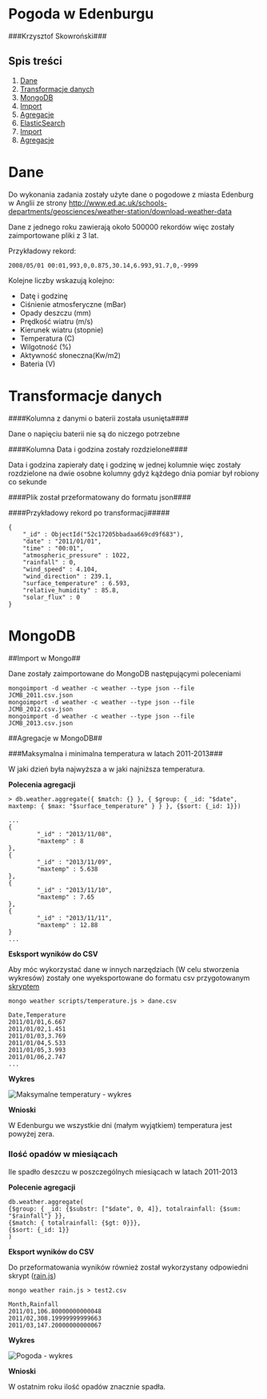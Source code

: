 # Pogoda w Edenburgu #

###Krzysztof Skowroński###


## Spis treści ##
1. [Dane](#dane)
2. [Transformacje danych](#transformacje-danych)
3. [MongoDB](#mongodb)
 1. [Import](#import-w-mongo)
 1. [Agregacje](#agregacje-w-mongodb)
4. [ElasticSearch](#elastic-search)
 1. [Import](#import-w-elasticsearch)
 1. [Agregacje](#agregacje-w-elasticsearch)


# Dane #

Do wykonania zadania zostały użyte dane o pogodowe z miasta Edenburg w Anglii ze strony http://www.ed.ac.uk/schools-departments/geosciences/weather-station/download-weather-data

Dane z jednego roku zawierają około 500000 rekordów więc zostały zaimportowane pliki z 3 lat.

Przykładowy rekord:

```
2008/05/01 00:01,993,0,0.875,30.14,6.993,91.7,0,-9999
```
Kolejne liczby wskazują kolejno:

 - Datę i godzinę
 - Ciśnienie atmosferyczne (mBar)
 - Opady deszczu (mm)
 - Prędkość wiatru (m/s)
 - Kierunek wiatru (stopnie)
 - Temperatura (C)
 - Wilgotność (%)
 - Aktywność słoneczna(Kw/m2)
 - Bateria (V)

# Transformacje danych #

####Kolumna z danymi o baterii została usunięta####

Dane o napięciu baterii nie są do niczego potrzebne

####Kolumna Data i godzina zostały rozdzielone####

Data i godzina zapierały datę i godzinę w jednej kolumnie więc zostały rozdzielone na dwie osobne kolumny gdyż kążdego dnia pomiar był robiony co sekunde

####Plik został przeformatowany do formatu json####

####Przykładowy rekord po transformacji#####

```
{
	"_id" : ObjectId("52c17205bbadaa669cd9f683"), 
	"date" : "2011/01/01", 
	"time" : "00:01", 
	"atmospheric_pressure" : 1022, 
	"rainfall" : 0, 
	"wind_speed" : 4.104, 
	"wind_direction" : 239.1, 
	"surface_temperature" : 6.593, 
	"relative_humidity" : 85.8, 
	"solar_flux" : 0 
}
```

# MongoDB #

##Import w Mongo##

Dane zostały zaimportowane do MongoDB następującymi poleceniami

```
mongoimport -d weather -c weather --type json --file JCMB_2011.csv.json
mongoimport -d weather -c weather --type json --file JCMB_2012.csv.json
mongoimport -d weather -c weather --type json --file JCMB_2013.csv.json
```

##Agregacje w MongoDB##

###Maksymalna i minimalna temperatura w latach 2011-2013###

W jaki dzień była najwyższa a w jaki najniższa temperatura.

**Polecenia agregacji**
```
> db.weather.aggregate({ $match: {} }, { $group: { _id: "$date", maxtemp: { $max: "$surface_temperature" } } }, {$sort: {_id: 1}})

...
{
        "_id" : "2013/11/08",
        "maxtemp" : 8
},
{
        "_id" : "2013/11/09",
        "maxtemp" : 5.638
},
{
        "_id" : "2013/11/10",
        "maxtemp" : 7.65
},
{
        "_id" : "2013/11/11",
        "maxtemp" : 12.88
}
...
```

**Esksport wyników do CSV**

Aby móc wykorzystać dane w innych narzędziach (W celu stworzenia wykresów) zostały one wyeksportowane do formatu csv przygotowanym [skryptem](../scripts/kskowronski/temperature.js)

```
mongo weather scripts/temperature.js > dane.csv

Date,Temperature
2011/01/01,6.667
2011/01/02,1.451
2011/01/03,3.769
2011/01/04,5.533
2011/01/05,3.993
2011/01/06,2.747
...
```

**Wykres**

![Maksymalne temperatury - wykres](../images/kskowronski/temperatury.png)

**Wnioski**

W Edenburgu we wszystkie dni (małym wyjątkiem) temperatura jest powyżej zera.

### Ilość opadów w miesiącach ###

Ile spadło deszczu w poszczególnych miesiącach w latach 2011-2013

**Polecenie agregacji**

```
db.weather.aggregate(
{$group: { _id: {$substr: ["$date", 0, 4]}, totalrainfall: {$sum: "$rainfall"} }},
{$match: { totalrainfall: {$gt: 0}}}, 
{$sort: {_id: 1}}
)
```

**Eksport wyników do CSV**

Do przeformatowania wyników również został wykorzystany odpowiedni skrypt ([rain.js](../scripts/kskowronski/rain.js))

```
mongo weather rain.js > test2.csv

Month,Rainfall
2011/01,106.80000000000048
2011/02,308.19999999999663
2011/03,147.20000000000067
```

**Wykres**

![Pogoda - wykres](../images/kskowronski/opady.png)

**Wnioski**

W ostatnim roku ilość opadów znacznie spadła.

